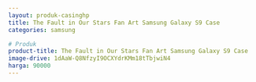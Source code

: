 ```yaml
---
layout: produk-casinghp
title: The Fault in Our Stars Fan Art Samsung Galaxy S9 Case
categories: samsung

# Produk
product-title: The Fault in Our Stars Fan Art Samsung Galaxy S9 Case
image-drive: 1dAaW-Q8NfzyI9OCXYdrKMm18tTbjwiN4
harga: 90000
---
```

